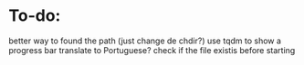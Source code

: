 # To-do:
better way to found the path (just change de chdir?)
use tqdm to show a progress bar
translate to Portuguese?
check if the file existis before starting